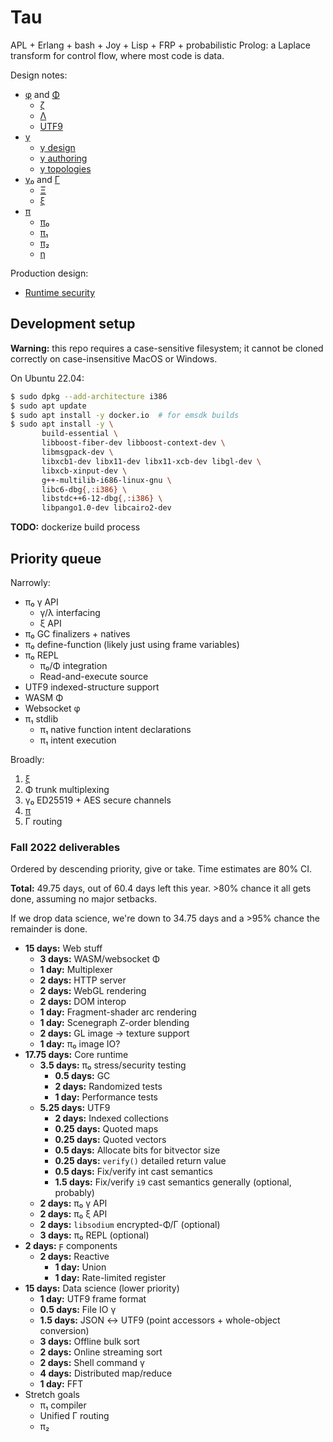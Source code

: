 # Tau
APL + Erlang + bash + Joy + Lisp + FRP + probabilistic Prolog: a Laplace transform for control flow, where most code is data.

Design notes:

+ [φ](doc/phi.md) and [Φ](doc/Phi.md)
  + [ζ](doc/zeta.md)
  + [Λ](doc/Lambda.md)
  + [UTF9](doc/utf9.md)
+ [γ](doc/gamma.md)
  + [γ design](doc/gamma-design.md)
  + [γ authoring](doc/gamma-authoring.md)
  + [γ topologies](doc/gamma-topologies.md)
+ [γ₀](doc/gamma0.md) and [Γ](doc/Gamma.md)
  + [Ξ](doc/Xi.md)
  + [ξ](doc/xi.md)
+ [π](doc/pi.md)
  + [π₀](doc/pi0.md)
  + [π₁](doc/pi1.md)
  + [π₂](doc/pi2.md)
  + [η](doc/eta.md)

Production design:

+ [Runtime security](doc/security.md)


## Development setup
**Warning:** this repo requires a case-sensitive filesystem; it cannot be cloned correctly on case-insensitive MacOS or Windows.

On Ubuntu 22.04:

```sh
$ sudo dpkg --add-architecture i386
$ sudo apt update
$ sudo apt install -y docker.io  # for emsdk builds
$ sudo apt install -y \
       build-essential \
       libboost-fiber-dev libboost-context-dev \
       libmsgpack-dev \
       libxcb1-dev libx11-dev libx11-xcb-dev libgl-dev \
       libxcb-xinput-dev \
       g++-multilib-i686-linux-gnu \
       libc6-dbg{,:i386} \
       libstdc++6-12-dbg{,:i386} \
       libpango1.0-dev libcairo2-dev
```

**TODO:** dockerize build process


## Priority queue
Narrowly:

+ π₀ γ API
  + γ/λ interfacing
  + ξ API
+ π₀ GC finalizers + natives
+ π₀ define-function (likely just using frame variables)
+ π₀ REPL
  + π₀/Φ integration
  + Read-and-execute source
+ UTF9 indexed-structure support
+ WASM Φ
+ Websocket φ
+ π₁ stdlib
  + π₁ native function intent declarations
  + π₁ intent execution

Broadly:

1. [ξ](doc/xi.md)
2. Φ trunk multiplexing
3. γ₀ ED25519 + AES secure channels
4. [π](doc/pi.md)
5. Γ routing


### Fall 2022 deliverables
Ordered by descending priority, give or take. Time estimates are 80% CI.

**Total:** 49.75 days, out of 60.4 days left this year. >80% chance it all gets done, assuming no major setbacks.

If we drop data science, we're down to 34.75 days and a >95% chance the remainder is done.

+ **15 days:** Web stuff
  + **3 days:** WASM/websocket Φ
  + **1 day:** Multiplexer
  + **2 days:** HTTP server
  + **2 days:** WebGL rendering
  + **2 days:** DOM interop
  + **1 day:** Fragment-shader arc rendering
  + **1 day:** Scenegraph Z-order blending
  + **2 days:** GL image → texture support
  + **1 day:** π₀ image IO?
+ **17.75 days:** Core runtime
  + **3.5 days:** π₀ stress/security testing
    + **0.5 days:** GC
    + **2 days:** Randomized tests
    + **1 day:** Performance tests
  + **5.25 days:** UTF9
    + **2 days:** Indexed collections
    + **0.25 days:** Quoted maps
    + **0.25 days:** Quoted vectors
    + **0.5 days:** Allocate bits for bitvector size
    + **0.25 days:** `verify()` detailed return value
    + **0.5 days:** Fix/verify int cast semantics
    + **1.5 days:** Fix/verify `i9` cast semantics generally (optional, probably)
  + **2 days:** π₀ γ API
  + **2 days:** π₀ ξ API
  + **2 days:** `libsodium` encrypted-Φ/Γ (optional)
  + **3 days:** π₀ REPL (optional)
+ **2 days:** ϝ components
  + **2 days:** Reactive
    + **1 day:** Union
    + **1 day:** Rate-limited register
+ **15 days:** Data science (lower priority)
  + **1 day:** UTF9 frame format
  + **0.5 days:** File IO γ
  + **1.5 days:** JSON ↔ UTF9 (point accessors + whole-object conversion)
  + **3 days:** Offline bulk sort
  + **2 days:** Online streaming sort
  + **2 days:** Shell command γ
  + **4 days:** Distributed map/reduce
  + **1 day:** FFT
+ Stretch goals
  + π₁ compiler
  + Unified Γ routing
  + π₂
